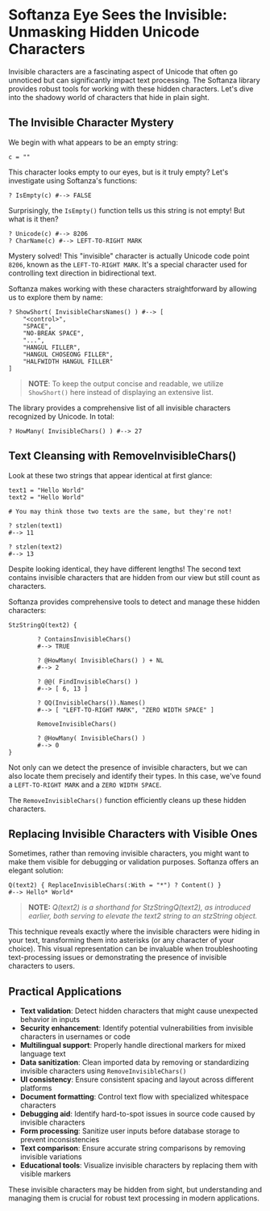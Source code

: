 # Softanza Eye Sees the Invisible: Unmasking Hidden Unicode Characters

Invisible characters are a fascinating aspect of Unicode that often go unnoticed but can significantly impact text processing. The Softanza library provides robust tools for working with these hidden characters. Let's dive into the shadowy world of characters that hide in plain sight.

## The Invisible Character Mystery

We begin with what appears to be an empty string:

```
c = "‎" 
```

This character looks empty to our eyes, but is it truly empty? Let's investigate using Softanza's functions:

```
? IsEmpty(c) #--> FALSE
```

Surprisingly, the `IsEmpty()` function tells us this string is not empty! But what is it then?

```
? Unicode(c) #--> 8206
? CharName(c) #--> LEFT-TO-RIGHT MARK
```

Mystery solved! This "invisible" character is actually Unicode code point `8206`, known as the `LEFT-TO-RIGHT MARK`. It's a special character used for controlling text direction in bidirectional text.

Softanza makes working with these characters straightforward by allowing us to explore them by name:

```
? ShowShort( InvisibleCharsNames() ) #--> [
    "<control>",
    "SPACE",
    "NO-BREAK SPACE",
    "...",
    "HANGUL FILLER",
    "HANGUL CHOSEONG FILLER",
    "HALFWIDTH HANGUL FILLER"
]
```
> **NOTE**: To keep the output concise and readable, we utilize `ShowShort()` here instead of displaying an extensive list.

The library provides a comprehensive list of all invisible characters recognized by Unicode. In total:

```
? HowMany( InvisibleChars() ) #--> 27
```

## Text Cleansing with RemoveInvisibleChars()

Look at these two strings that appear identical at first glance:

```
text1 = "Hello World"
text2 = "Hello‎ World"

# You may think those two texts are the same, but they're not!

? stzlen(text1)
#--> 11

? stzlen(text2)
#--> 13
```

Despite looking identical, they have different lengths! The second text contains invisible characters that are hidden from our view but still count as characters.

Softanza provides comprehensive tools to detect and manage these hidden characters:

```
StzStringQ(text2) {

        ? ContainsInvisibleChars()
        #--> TRUE

        ? @HowMany( InvisibleChars() ) + NL
        #--> 2

        ? @@( FindInvisibleChars() )
        #--> [ 6, 13 ]

        ? QQ(InvisibleChars()).Names()
        #--> [ "LEFT-TO-RIGHT MARK", "ZERO WIDTH SPACE" ]

        RemoveInvisibleChars()

        ? @HowMany( InvisibleChars() )
        #--> 0
}
```

Not only can we detect the presence of invisible characters, but we can also locate them precisely and identify their types. In this case, we've found a `LEFT-TO-RIGHT MARK` and a `ZERO WIDTH SPACE`.

The `RemoveInvisibleChars()` function efficiently cleans up these hidden characters.

## Replacing Invisible Characters with Visible Ones

Sometimes, rather than removing invisible characters, you might want to make them visible for debugging or validation purposes. Softanza offers an elegant solution:

```
Q(text2) { ReplaceInvisibleChars(:With = "*") ? Content() }
#--> Hello* World*
```
> **NOTE:** _Q(text2) is a shorthand for StzStringQ(text2), as introduced earlier, both serving to elevate the text2 string to an stzString object._

This technique reveals exactly where the invisible characters were hiding in your text, transforming them into asterisks (or any character of your choice). This visual representation can be invaluable when troubleshooting text-processing issues or demonstrating the presence of invisible characters to users.

## Practical Applications

- **Text validation**: Detect hidden characters that might cause unexpected behavior in inputs
- **Security enhancement**: Identify potential vulnerabilities from invisible characters in usernames or code
- **Multilingual support**: Properly handle directional markers for mixed language text
- **Data sanitization**: Clean imported data by removing or standardizing invisible characters using `RemoveInvisibleChars()`
- **UI consistency**: Ensure consistent spacing and layout across different platforms
- **Document formatting**: Control text flow with specialized whitespace characters
- **Debugging aid**: Identify hard-to-spot issues in source code caused by invisible characters
- **Form processing**: Sanitize user inputs before database storage to prevent inconsistencies
- **Text comparison**: Ensure accurate string comparisons by removing invisible variations
- **Educational tools**: Visualize invisible characters by replacing them with visible markers

These invisible characters may be hidden from sight, but understanding and managing them is crucial for robust text processing in modern applications.
